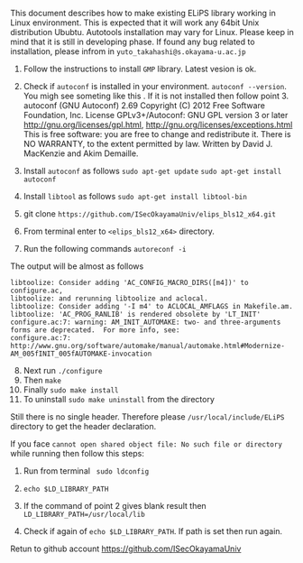 This document describes how to make existing ELiPS library working in Linux environment.
This is expected that it will work any 64bit Unix distribution Ububtu.
Autotools installation may vary for Linux.
Please keep in mind that it is still in developing phase. 
If found any bug related to installation, please infrom in `yuto_takahashi@s.okayama-u.ac.jp`


1. Follow the instructions to install `GMP` library. Latest vesion is ok.
2. Check if `autoconf` is installed in your environment. `autoconf --version`. You migh see someting like this . If it is not installed then follow point 3.
    autoconf (GNU Autoconf) 2.69
    Copyright (C) 2012 Free Software Foundation, Inc.
    License GPLv3+/Autoconf: GNU GPL version 3 or later
    <http://gnu.org/licenses/gpl.html>, <http://gnu.org/licenses/exceptions.html>
    This is free software: you are free to change and redistribute it.
    There is NO WARRANTY, to the extent permitted by law.
    Written by David J. MacKenzie and Akim Demaille.
    
3. Install `autoconf`  as follows 
    `sudo apt-get update`
    `sudo apt-get install autoconf`
4. Install `libtool` as follows 
    `sudo apt-get install libtool-bin`
5. git clone `https://github.com/ISecOkayamaUniv/elips_bls12_x64.git`
6. From terminal enter to `<elips_bls12_x64>` directory.
7. Run the following commands 
    `autoreconf -i`

The output will be almost as follows

    libtoolize: Consider adding 'AC_CONFIG_MACRO_DIRS([m4])' to configure.ac,
    libtoolize: and rerunning libtoolize and aclocal.
    libtoolize: Consider adding '-I m4' to ACLOCAL_AMFLAGS in Makefile.am.
    libtoolize: 'AC_PROG_RANLIB' is rendered obsolete by 'LT_INIT'
    configure.ac:7: warning: AM_INIT_AUTOMAKE: two- and three-arguments forms are deprecated.  For more info, see:
    configure.ac:7: http://www.gnu.org/software/automake/manual/automake.html#Modernize-AM_005fINIT_005fAUTOMAKE-invocation 
8. Next run `./configure` 
9. Then `make`
10. Finally `sudo make install`
10. To uninstall `sudo make uninstall` from the directory

Still there is no single header. Therefore please `/usr/local/include/ELiPS` directory to get the header declaration. 

If you face `cannot open shared object file: No such file or directory` while running then follow this steps:

1. Run from terminal 
   ` sudo ldconfig`
   
2. 
    `echo $LD_LIBRARY_PATH`

3. If the command of point 2 gives blank result then
    `LD_LIBRARY_PATH=/usr/local/lib`
4. Check if again of `echo $LD_LIBRARY_PATH`. If path is set then run again.

Retun to github account https://github.com/ISecOkayamaUniv 
